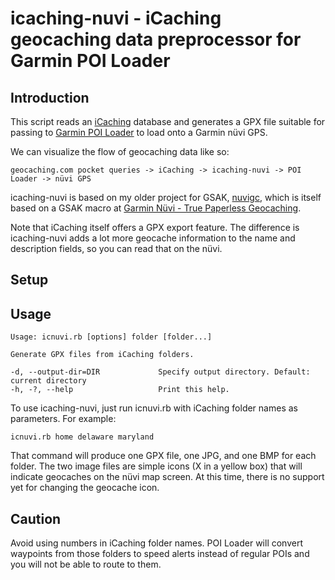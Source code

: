 # icaching-nuvi - iCaching geocaching data preprocessor for Garmin POI Loader

## Introduction

This script reads an [iCaching](http://icaching.eu) database and generates a
GPX file suitable for passing to 
[Garmin POI Loader](http://www8.garmin.com/products/poiloader/) to load onto a Garmin n&uuml;vi
GPS.

We can visualize the flow of geocaching data like so:

    geocaching.com pocket queries -> iCaching -> icaching-nuvi -> POI Loader -> nüvi GPS

icaching-nuvi is based on my older project for GSAK, [nuvigc](https://github.com/mortonfox/nuvigc), which is itself based on a GSAK macro at
[Garmin N&uuml;vi - True Paperless Geocaching](http://geocaching.williamsonnetwork.com).

Note that iCaching itself offers a GPX export feature. The difference is icaching-nuvi adds a lot more geocache information to the name and description fields, so you can read that on the n&uuml;vi.

## Setup

## Usage

    Usage: icnuvi.rb [options] folder [folder...]

    Generate GPX files from iCaching folders.

	-d, --output-dir=DIR             Specify output directory. Default: current directory
	-h, -?, --help                   Print this help.

To use icaching-nuvi, just run icnuvi.rb with iCaching folder names as parameters.
For example:

    icnuvi.rb home delaware maryland

That command will produce one GPX file, one JPG, and one BMP for each folder. The two image files are simple icons (X in a yellow box) that will indicate geocaches on the n&uuml;vi map screen. At this time, there is no support yet for changing the geocache icon.

## Caution

Avoid using numbers in iCaching folder names. POI Loader will convert waypoints
from those folders to speed alerts instead of regular POIs and you will not be
able to route to them.

